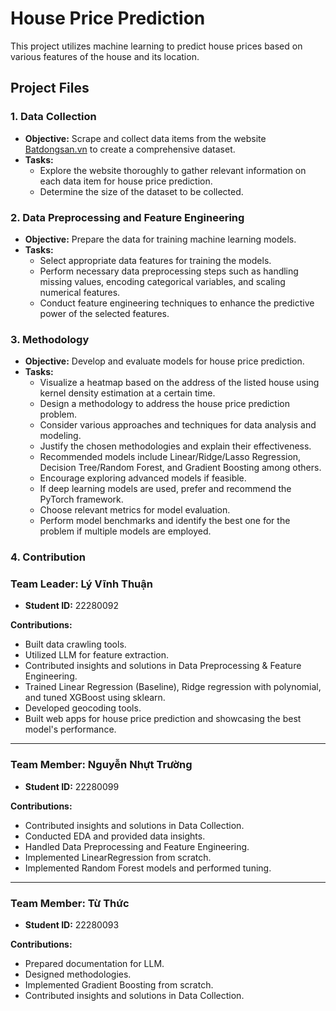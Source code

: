 # House Price Prediction

This project utilizes machine learning to predict house prices based on various features of the house and its location.
## Project Files

### 1. Data Collection

- **Objective:** Scrape and collect data items from the website [Batdongsan.vn](https://batdongsan.vn/ban-nha/) to create a comprehensive dataset.
- **Tasks:**
  - Explore the website thoroughly to gather relevant information on each data item for house price prediction.
  - Determine the size of the dataset to be collected.
  
### 2. Data Preprocessing and Feature Engineering

- **Objective:** Prepare the data for training machine learning models.
- **Tasks:**
  - Select appropriate data features for training the models.
  - Perform necessary data preprocessing steps such as handling missing values, encoding categorical variables, and scaling numerical features.
  - Conduct feature engineering techniques to enhance the predictive power of the selected features.

### 3. Methodology

- **Objective:** Develop and evaluate models for house price prediction.
- **Tasks:**
  - Visualize a heatmap based on the address of the listed house using kernel density estimation at a certain time.
  - Design a methodology to address the house price prediction problem.
  - Consider various approaches and techniques for data analysis and modeling.
  - Justify the chosen methodologies and explain their effectiveness.
  - Recommended models include Linear/Ridge/Lasso Regression, Decision Tree/Random Forest, and Gradient Boosting among others.
  - Encourage exploring advanced models if feasible.
  - If deep learning models are used, prefer and recommend the PyTorch framework.
  - Choose relevant metrics for model evaluation.
  - Perform model benchmarks and identify the best one for the problem if multiple models are employed.
    
### 4. Contribution

### Team Leader: Lý Vĩnh Thuận
- **Student ID:** 22280092

**Contributions:**
- Built data crawling tools.
- Utilized LLM for feature extraction.
- Contributed insights and solutions in Data Preprocessing & Feature Engineering.
- Trained Linear Regression (Baseline), Ridge regression with polynomial, and tuned XGBoost using sklearn.
- Developed geocoding tools.
- Built web apps for house price prediction and showcasing the best model's performance.
---

### Team Member: Nguyễn Nhựt Trường
- **Student ID:** 22280099

**Contributions:**
- Contributed insights and solutions in Data Collection.
- Conducted EDA and provided data insights.
- Handled Data Preprocessing and Feature Engineering.
- Implemented LinearRegression from scratch.
- Implemented Random Forest models and performed tuning.
---

### Team Member: Từ Thức
- **Student ID:** 22280093

**Contributions:**
- Prepared documentation for LLM.
- Designed methodologies.
- Implemented Gradient Boosting from scratch.
- Contributed insights and solutions in Data Collection.
